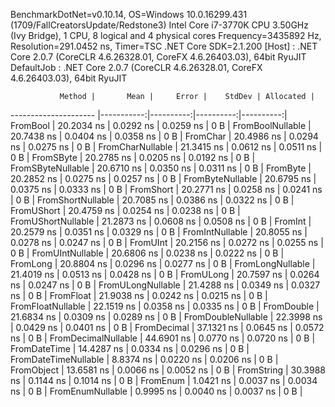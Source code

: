
BenchmarkDotNet=v0.10.14, OS=Windows 10.0.16299.431 (1709/FallCreatorsUpdate/Redstone3)
Intel Core i7-3770K CPU 3.50GHz (Ivy Bridge), 1 CPU, 8 logical and 4 physical cores
Frequency=3435892 Hz, Resolution=291.0452 ns, Timer=TSC
.NET Core SDK=2.1.200
  [Host]     : .NET Core 2.0.7 (CoreCLR 4.6.26328.01, CoreFX 4.6.26403.03), 64bit RyuJIT
  DefaultJob : .NET Core 2.0.7 (CoreCLR 4.6.26328.01, CoreFX 4.6.26403.03), 64bit RyuJIT


               Method |       Mean |     Error |    StdDev | Allocated |
--------------------- |-----------:|----------:|----------:|----------:|
             FromBool | 20.2034 ns | 0.0292 ns | 0.0259 ns |       0 B |
     FromBoolNullable | 20.7438 ns | 0.0404 ns | 0.0358 ns |       0 B |
             FromChar | 20.4986 ns | 0.0294 ns | 0.0275 ns |       0 B |
     FromCharNullable | 21.3415 ns | 0.0612 ns | 0.0511 ns |       0 B |
            FromSByte | 20.2785 ns | 0.0205 ns | 0.0192 ns |       0 B |
    FromSByteNullable | 20.6710 ns | 0.0350 ns | 0.0311 ns |       0 B |
             FromByte | 20.2852 ns | 0.0275 ns | 0.0257 ns |       0 B |
     FromByteNullable | 20.6795 ns | 0.0375 ns | 0.0333 ns |       0 B |
            FromShort | 20.2771 ns | 0.0258 ns | 0.0241 ns |       0 B |
    FromShortNullable | 20.7085 ns | 0.0386 ns | 0.0322 ns |       0 B |
           FromUShort | 20.4759 ns | 0.0254 ns | 0.0238 ns |       0 B |
   FromUShortNullable | 21.2873 ns | 0.0608 ns | 0.0508 ns |       0 B |
              FromInt | 20.2579 ns | 0.0351 ns | 0.0329 ns |       0 B |
      FromIntNullable | 20.8055 ns | 0.0278 ns | 0.0247 ns |       0 B |
             FromUInt | 20.2156 ns | 0.0272 ns | 0.0255 ns |       0 B |
     FromUIntNullable | 20.6806 ns | 0.0238 ns | 0.0222 ns |       0 B |
             FromLong | 20.8804 ns | 0.0296 ns | 0.0277 ns |       0 B |
     FromLongNullable | 21.4019 ns | 0.0513 ns | 0.0428 ns |       0 B |
            FromULong | 20.7597 ns | 0.0264 ns | 0.0247 ns |       0 B |
    FromULongNullable | 21.4288 ns | 0.0349 ns | 0.0327 ns |       0 B |
            FromFloat | 21.9038 ns | 0.0242 ns | 0.0215 ns |       0 B |
    FromFloatNullable | 22.1519 ns | 0.0358 ns | 0.0335 ns |       0 B |
           FromDouble | 21.6834 ns | 0.0309 ns | 0.0289 ns |       0 B |
   FromDoubleNullable | 22.3998 ns | 0.0429 ns | 0.0401 ns |       0 B |
          FromDecimal | 37.1321 ns | 0.0645 ns | 0.0572 ns |       0 B |
  FromDecimalNullable | 44.6901 ns | 0.0770 ns | 0.0720 ns |       0 B |
         FromDateTime | 14.4287 ns | 0.0334 ns | 0.0296 ns |       0 B |
 FromDateTimeNullable |  8.8374 ns | 0.0220 ns | 0.0206 ns |       0 B |
           FromObject | 13.6581 ns | 0.0066 ns | 0.0052 ns |       0 B |
           FromString | 30.3988 ns | 0.1144 ns | 0.1014 ns |       0 B |
             FromEnum |  1.0421 ns | 0.0037 ns | 0.0034 ns |       0 B |
     FromEnumNullable |  0.9995 ns | 0.0040 ns | 0.0037 ns |       0 B |

